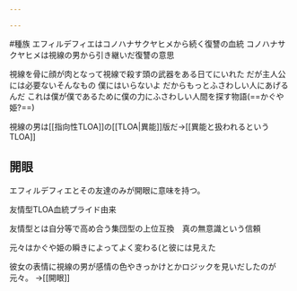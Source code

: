 ```yaml
---

---
```

#種族 
エフィルデフィエはコノハナサクヤヒメから続く復讐の血統
コノハナサクヤヒメは視線の男から引き継いだ復讐の意思

視線を骨に顔が肉となって視線で殺す頭の武器をある日てにいれた
だが主人公には必要ないそんなもの
僕にはいらないよ
だからもっとふさわしい人にあげるんだ
これは僕が僕であるために僕の力にふさわしい人間を探す物語(==かぐや姫?==)

視線の男は[[指向性TLOA]]の[[TLOA|異能]]版だ→[[異能と扱われるというTLOA]]
## 開眼
エフィルデフィエとその友達のみが開眼に意味を持つ。

友情型TLOA血統プライド由来

友情型とは自分等で高め合う集団型の上位互換　真の無意識という信頼

元々はかぐや姫の瞬きによってよく変わる(と彼には見えた

彼女の表情に視線の男が感情の色やきっかけとかロジックを見いだしたのが元々。
→[[開眼]]

